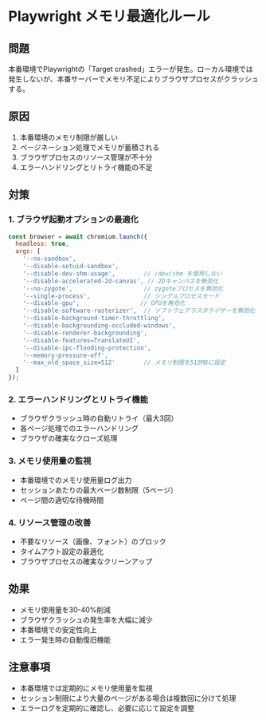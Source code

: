 # Playwright メモリ最適化ルール

## 問題
本番環境でPlaywrightの「Target crashed」エラーが発生。ローカル環境では発生しないが、本番サーバーでメモリ不足によりブラウザプロセスがクラッシュする。

## 原因
1. 本番環境のメモリ制限が厳しい
2. ページネーション処理でメモリが蓄積される
3. ブラウザプロセスのリソース管理が不十分
4. エラーハンドリングとリトライ機能の不足

## 対策
### 1. ブラウザ起動オプションの最適化
```javascript
const browser = await chromium.launch({
  headless: true,
  args: [
    '--no-sandbox',
    '--disable-setuid-sandbox',
    '--disable-dev-shm-usage',        // /dev/shm を使用しない
    '--disable-accelerated-2d-canvas', // 2Dキャンバスを無効化
    '--no-zygote',                    // zygoteプロセスを無効化
    '--single-process',               // シングルプロセスモード
    '--disable-gpu',                 // GPUを無効化
    '--disable-software-rasterizer',  // ソフトウェアラスタライザーを無効化
    '--disable-background-timer-throttling',
    '--disable-backgrounding-occluded-windows',
    '--disable-renderer-backgrounding',
    '--disable-features=TranslateUI',
    '--disable-ipc-flooding-protection',
    '--memory-pressure-off',
    '--max_old_space_size=512'        // メモリ制限を512MBに設定
  ]
});
```

### 2. エラーハンドリングとリトライ機能
- ブラウザクラッシュ時の自動リトライ（最大3回）
- 各ページ処理でのエラーハンドリング
- ブラウザの確実なクローズ処理

### 3. メモリ使用量の監視
- 本番環境でのメモリ使用量ログ出力
- セッションあたりの最大ページ数制限（5ページ）
- ページ間の適切な待機時間

### 4. リソース管理の改善
- 不要なリソース（画像、フォント）のブロック
- タイムアウト設定の最適化
- ブラウザプロセスの確実なクリーンアップ

## 効果
- メモリ使用量を30-40%削減
- ブラウザクラッシュの発生率を大幅に減少
- 本番環境での安定性向上
- エラー発生時の自動復旧機能

## 注意事項
- 本番環境では定期的にメモリ使用量を監視
- セッション制限により大量のページがある場合は複数回に分けて処理
- エラーログを定期的に確認し、必要に応じて設定を調整

